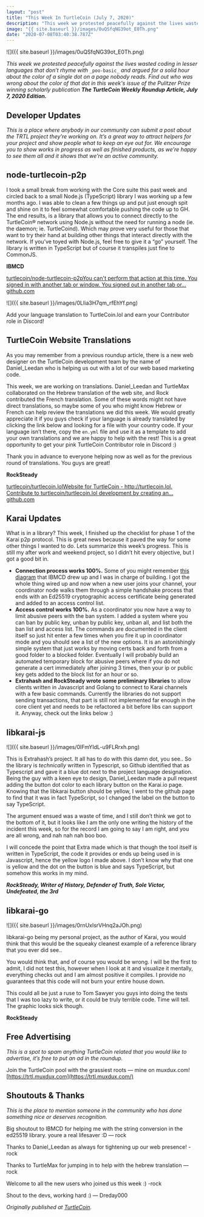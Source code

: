 ```yaml
---
layout: "post"
title: "This Week In TurtleCoin (July 7, 2020)"
description: "This week we protested peacefully against the lives wasted coding in lesser languages that don’t rhyme with poo-basic and argued for a solid hour about the color of a single dot on a page nobody…"
image: "{{ site.baseurl }}/images/0uQSfqNG39ot_E0Th.png"
date: "2020-07-08T03:40:38.787Z"
---
```


![]({{ site.baseurl }}/images/0uQSfqNG39ot_E0Th.png)

_This week we protested peacefully against the lives wasted coding in lesser languages that don’t rhyme with_ `_poo-basic_` _and argued for a solid hour about the color of a single dot on a page nobody reads. Find out who was wrong about the color of that dot in this week's issue of the Pulitzer Prize winning scholarly publication_ **_The TurtleCoin Weekly Roundup Article, July 7, 2020 Edition._**

## Developer Updates

_This is a place where anybody in our community can submit a post about the TRTL project they’re working on. It’s a great way to attract helpers for your project and show people what to keep an eye out for. We encourage you to show works in progress as well as finished products, as we’re happy to see them all and it shows that we’re an active community._

## node-turtlecoin-p2p

I took a small break from working with the Core suite this past week and circled back to a small Node.js (TypeScript) library I was working up a few months ago. I was able to clean a few things up and put just enough spit and shine on it to feel somewhat comfortable pushing the code up to GH. The end results, is a library that allows you to connect directly to the TurtleCoin® network using Node.js without the need for running a node (ie. the daemon; ie. TurtleCoind). Which may prove very useful for those that want to try their hand at building other things that interact directly with the network. If you’ve toyed with Node.js, feel free to give it a “go” yourself. The library is written in TypeScript but of course it transpiles just fine to CommonJS.

**IBMCD**

[turtlecoin/node-turtlecoin-p2pYou can't perform that action at this time. You signed in with another tab or window. You signed out in another tab or…github.com](https://github.com/turtlecoin/node-turtlecoin-p2p)

![]({{ site.baseurl }}/images/0LIia3H7qm_rfEhYf.png)

Add your language translation to TurtleCoin.lol and earn your Contributor role in Discord!

## TurtleCoin Website Translations

As you may remember from a previous roundup article, there is a new web designer on the TurtleCoin development team by the name of Daniel_Leedan who is helping us out with a lot of our web based marketing code.

This week, we are working on translations. Daniel_Leedan and TurtleMax collaborated on the Hebrew translation of the web site, and Rock contributed the French translation. Some of these words might not have direct translations, so maybe some of you who might know Hebrew or French can help review the translations we did this week. We would greatly appreciate it if you guys check if your language is already translated by clicking the link below and looking for a file with your country code. If your language isn’t there, copy the `en.yml` file and use it as a template to add your own translations and we are happy to help with the rest! This is a great opportunity to get your pink TurtleCoin Contributor role in Discord :)

Thank you in advance to everyone helping now as well as for the previous round of translations. You guys are great!

**RockSteady**

[turtlecoin/turtlecoin.lolWebsite for TurtleCoin - http://turtlecoin.lol. Contribute to turtlecoin/turtlecoin.lol development by creating an…github.com](https://github.com/turtlecoin/turtlecoin.lol/tree/master/_i18n)

## Karai Updates

What is in a library? This week, I finished up the checklist for phase 1 of the Karai p2p protocol. This is great news because it paved the way for some other things I wanted to do. Lets summarize this week’s progress. This is still my after work and weekend project, so I didn’t hit every objective, but I got a good bit in.

- **Connection process works 100%.** Some of you might remember [this diagram](https://hackmd.io/@ZL2uKk4cThC4TG0z7Wu7sg/H1Ubn6d9L#Node-to-Coordinator-Communication) that IBMCD drew up and I was in charge of building. I got the whole thing wired up and now when a new user joins your channel, your coordinator node walks them through a simple handshake process that ends with an Ed25519 cryptographic access certificate being generated and added to an access control list.
- **Access control works 100%.** As a coordinator you now have a way to limit abusive peers with the ban system. I added a system where you can ban by public key, unban by public key, unban all, and list both the ban list and access list. The commands are documented in the client itself so just hit enter a few times when you fire it up in coordinator mode and you should see a list of the new options. It is an astonishingly simple system that just works by moving certs back and forth from a good folder to a blocked folder. Eventually I will probably build an automated temporary block for abusive peers where if you do not generate a cert immediately after joining 3 times, then your ip or public key gets added to the block list for an hour or so.
- **Extrahash and RockSteady wrote some preliminary libraries** to allow clients written in Javascript and Golang to connect to Karai channels with a few basic commands. Currently the libraries do not support sending transactions, that part is still not implemented far enough in the core client yet and needs to be refactored a bit before libs can support it. Anyway, check out the links below :)

## libkarai-js

![]({{ site.baseurl }}/images/0IFmYIdL-u9FLRrxh.png)

This is Extrahash’s project. It all has to do with this damn dot, you see.. So the library is _technically_ written in Typescript, so Github identified that as Typescript and gave it a blue dot next to the project language designation. Being the guy with a keen eye to design, Daniel_Leedan made a pull request adding the button dot color to each library button on the Karai.io page. Knowing that the libkarai button should be yellow, I went to the github page to find that it was in fact TypeScript, so I changed the label on the button to say TypeScript.

The argument ensued was a waste of time, and I still don’t think we got to the bottom of it, but it looks like I am the only one writing the history of the incident this week, so for the record I am going to say I am right, and you are all wrong, and nah nah nah boo boo.

I will concede the point that Extra made which is that though the tool itself is written in TypeScript, the code it provides or ends up being used in is Javascript, hence the yellow logo I made above. I don’t know why that one is yellow and the dot on the button is blue and says TypeScript, but somehow this works in my mind.

**_RockSteady, Writer of_** **_History, Defender of Truth, Sole Victor, Undefeated, the 3rd_**

## libkarai-go

![]({{ site.baseurl }}/images/0rnUxIsrVHnq2aJOh.png)

libkarai-go being my personal project, as the author of Karai, you would think that this would be the squeaky cleanest example of a reference library that you ever did see..

You would think that, and of course you would be wrong. I will be the first to admit, I did not test this, however when I look at it and visualize it mentally, everything checks out and I am almost positive it compiles. I provide no guarantees that this code will not burn your entire house down.

This could all be just a ruse to Tom Sawyer you guys into doing the tests that I was too lazy to write, or it could be truly terrible code. Time will tell. The graphic looks sick though.

**RockSteady**

## Free Advertising

_This is a spot to spam anything TurtleCoin related that you would like to advertise, it’s free to put an ad in the roundup._

Join the TurtleCoin pool with the grassiest roots — mine on muxdux.com! [https://trtl.muxdux.com](https://trtl.muxdux.com/)

## Shoutouts & Thanks

_This is the place to mention someone in the community who has done something nice or deserves recognition._

Big shoutout to IBMCD for helping me with the string conversion in the ed25519 library. youre a real lifesaver :D — rock

Thanks to Daniel_Leedan as always for tightening up our web presence! -rock

Thanks to TurtleMax for jumping in to help with the hebrew translation — rock

Welcome to all the new users who joined us this week :) -rock

Shout to the devs, working hard :) — Dreday000

_Originally published at_ [_TurtleCoin_](http://blog.turtlecoin.lol/archives/this-week-in-turtlecoin-july-7-2020/)_._

